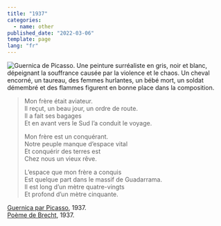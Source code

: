 ```yaml
---
title: "1937"
categories:
  - name: other
published_date: "2022-03-06"
template: page
lang: "fr"
---
```


![Guernica de Picasso. Une peinture surréaliste en gris, noir et blanc, dépeignant la souffrance causée par la violence et le chaos. Un cheval encorné, un taureau, des femmes hurlantes, un bébé mort, un soldat démembré et des flammes figurent en bonne place dans la composition.](https://static3.museoreinasofia.es/sites/default/files/styles/imagen_ancho_completo/public/obras/DE00050_0.jpg)

> Mon frère était aviateur.  
> Il reçut, un beau jour, un ordre de route.  
> Il a fait ses bagages  
> Et en avant vers le Sud l’a conduit le voyage.
>
> Mon frère est un conquérant.  
> Notre peuple manque d’espace vital  
> Et conquérir des terres est  
> Chez nous un vieux rêve.
>
> L’espace que mon frère a conquis  
> Est quelque part dans le massif de Guadarrama.  
> Il est long d’un mètre quatre-vingts  
> Et profond d’un mètre cinquante.

[Guernica par Picasso](https://www.museoreinasofia.es/en/collection/artwork/guernica), 1937.  
[Poème de Brecht](https://www.monde-diplomatique.fr/1996/02/BRECHT/5240), 1937.
